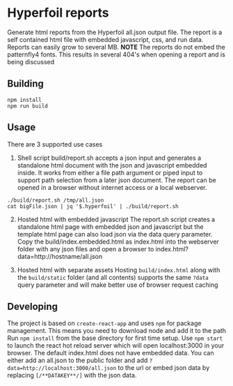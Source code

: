 # Hyperfoil reports
Generate html reports from the Hyperfoil all.json output file. The report is a self contained html file with embedded javascript, css, and run data. 
Reports can easily grow to several MB.
**NOTE** The reports do not embed the patternfly4 fonts. This results in several 404's when opening a report and is being discussed

## Building
```
npm install
npm run build
```
## Usage
There are 3 supported use cases
1. Shell script
build/report.sh accepts a json input and generates a standalone html document with the json and javascript embedded inside. 
It works from either a file path argument or piped input to support path selection from a later json document.
The report can be opened in a browser without internet access or a local webserver.
```
./build/report.sh /tmp/all.json
cat bigFile.json | jq '$.hyperfoil' | ./build/report.sh
```
2. Hosted html with embedded javascript
The report.sh script creates a standalone html page with embedded json and javascript but the template html page can also load json
via the data query parameter. Copy the build/index.embedded.html as index.html into the webserver folder with any json files and open 
a browser to index.html?data=http://hostname/all.json

3. Hosted html with separate assets
Hosting `build/index.html` along with the `build/static` folder (and all contents) supports the same `?data` query parameter and will make better use of browser request caching

## Developing
The project is based on `create-react-app` and uses `npm` for package management. 
This means you need to download node and add it to the path
Run `npm install` from the base directory for first time setup. 
Use `npm start` to launch the react hot reload server which will open localhost:3000 in your browser.
The default index.html does not have embedded data. You can either add an all.json to the public folder and add `?data=http://localhost:3000/all.json`
to the url or embed json data by replacing `[/**DATAKEY**/]` with the json data.
